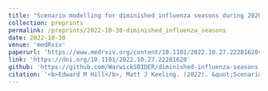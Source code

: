 ```yaml
---
title: "Scenario modelling for diminished influenza seasons during 2020/2021 and 2021/2022 in England"
collection: preprints
permalink: /preprints/2022-10-30-diminished_influenza_seasons
date: 2022-10-30
venue: 'medRxiv'
paperurl: 'https://www.medrxiv.org/content/10.1101/2022.10.27.22281628v1.full.pdf'
link: 'https://doi.org/10.1101/2022.10.27.22281628'
github: 'https://github.com/WarwickSBIDER/diminished-influenza-seasons'
citation: '<b>Edward M Hill</b>, Matt J Keeling. (2022). &quot;Scenario modelling for diminished influenza seasons during 2020/2021 and 2021/2022 in England.&quot; <i>medRxiv</i>. doi:10.1101&#47;2022.10.27.22281628.'
---
```

